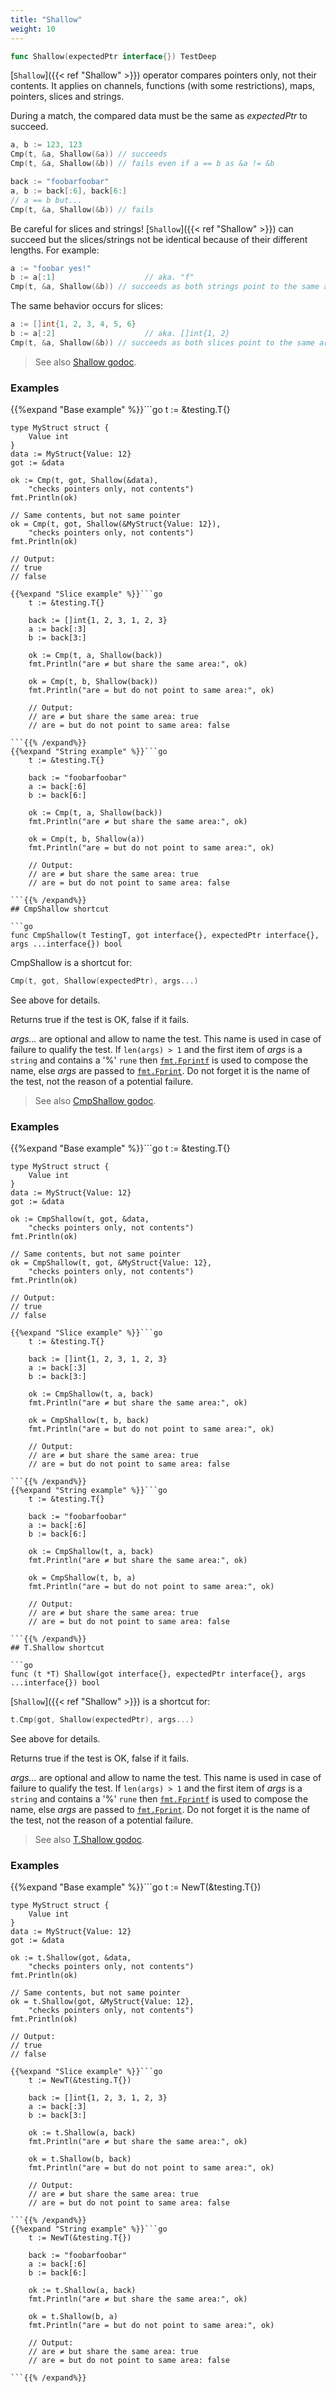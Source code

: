 ```yaml
---
title: "Shallow"
weight: 10
---
```


```go
func Shallow(expectedPtr interface{}) TestDeep
```

[`Shallow`]({{< ref "Shallow" >}}) operator compares pointers only, not their contents. It
applies on channels, functions (with some restrictions), maps,
pointers, slices and strings.

During a match, the compared data must be the same as *expectedPtr*
to succeed.

```go
a, b := 123, 123
Cmp(t, &a, Shallow(&a)) // succeeds
Cmp(t, &a, Shallow(&b)) // fails even if a == b as &a != &b

back := "foobarfoobar"
a, b := back[:6], back[6:]
// a == b but...
Cmp(t, &a, Shallow(&b)) // fails
```

Be careful for slices and strings! [`Shallow`]({{< ref "Shallow" >}}) can succeed but the
slices/strings not be identical because of their different
lengths. For example:

```go
a := "foobar yes!"
b := a[:1]                    // aka. "f"
Cmp(t, &a, Shallow(&b)) // succeeds as both strings point to the same area, even if len() differ
```

The same behavior occurs for slices:

```go
a := []int{1, 2, 3, 4, 5, 6}
b := a[:2]                    // aka. []int{1, 2}
Cmp(t, &a, Shallow(&b)) // succeeds as both slices point to the same area, even if len() differ
```


> See also [<i class='fas fa-book'></i> Shallow godoc](https://godoc.org/github.com/maxatome/go-testdeep#Shallow).

### Examples

{{%expand "Base example" %}}```go
	t := &testing.T{}

	type MyStruct struct {
		Value int
	}
	data := MyStruct{Value: 12}
	got := &data

	ok := Cmp(t, got, Shallow(&data),
		"checks pointers only, not contents")
	fmt.Println(ok)

	// Same contents, but not same pointer
	ok = Cmp(t, got, Shallow(&MyStruct{Value: 12}),
		"checks pointers only, not contents")
	fmt.Println(ok)

	// Output:
	// true
	// false

```{{% /expand%}}
{{%expand "Slice example" %}}```go
	t := &testing.T{}

	back := []int{1, 2, 3, 1, 2, 3}
	a := back[:3]
	b := back[3:]

	ok := Cmp(t, a, Shallow(back))
	fmt.Println("are ≠ but share the same area:", ok)

	ok = Cmp(t, b, Shallow(back))
	fmt.Println("are = but do not point to same area:", ok)

	// Output:
	// are ≠ but share the same area: true
	// are = but do not point to same area: false

```{{% /expand%}}
{{%expand "String example" %}}```go
	t := &testing.T{}

	back := "foobarfoobar"
	a := back[:6]
	b := back[6:]

	ok := Cmp(t, a, Shallow(back))
	fmt.Println("are ≠ but share the same area:", ok)

	ok = Cmp(t, b, Shallow(a))
	fmt.Println("are = but do not point to same area:", ok)

	// Output:
	// are ≠ but share the same area: true
	// are = but do not point to same area: false

```{{% /expand%}}
## CmpShallow shortcut

```go
func CmpShallow(t TestingT, got interface{}, expectedPtr interface{}, args ...interface{}) bool
```

CmpShallow is a shortcut for:

```go
Cmp(t, got, Shallow(expectedPtr), args...)
```

See above for details.

Returns true if the test is OK, false if it fails.

*args...* are optional and allow to name the test. This name is
used in case of failure to qualify the test. If `len(args) > 1` and
the first item of *args* is a `string` and contains a '%' `rune` then
[`fmt.Fprintf`](https://golang.org/pkg/fmt/#Fprintf) is used to compose the name, else *args* are passed to
[`fmt.Fprint`](https://golang.org/pkg/fmt/#Fprint). Do not forget it is the name of the test, not the
reason of a potential failure.


> See also [<i class='fas fa-book'></i> CmpShallow godoc](https://godoc.org/github.com/maxatome/go-testdeep#CmpShallow).

### Examples

{{%expand "Base example" %}}```go
	t := &testing.T{}

	type MyStruct struct {
		Value int
	}
	data := MyStruct{Value: 12}
	got := &data

	ok := CmpShallow(t, got, &data,
		"checks pointers only, not contents")
	fmt.Println(ok)

	// Same contents, but not same pointer
	ok = CmpShallow(t, got, &MyStruct{Value: 12},
		"checks pointers only, not contents")
	fmt.Println(ok)

	// Output:
	// true
	// false

```{{% /expand%}}
{{%expand "Slice example" %}}```go
	t := &testing.T{}

	back := []int{1, 2, 3, 1, 2, 3}
	a := back[:3]
	b := back[3:]

	ok := CmpShallow(t, a, back)
	fmt.Println("are ≠ but share the same area:", ok)

	ok = CmpShallow(t, b, back)
	fmt.Println("are = but do not point to same area:", ok)

	// Output:
	// are ≠ but share the same area: true
	// are = but do not point to same area: false

```{{% /expand%}}
{{%expand "String example" %}}```go
	t := &testing.T{}

	back := "foobarfoobar"
	a := back[:6]
	b := back[6:]

	ok := CmpShallow(t, a, back)
	fmt.Println("are ≠ but share the same area:", ok)

	ok = CmpShallow(t, b, a)
	fmt.Println("are = but do not point to same area:", ok)

	// Output:
	// are ≠ but share the same area: true
	// are = but do not point to same area: false

```{{% /expand%}}
## T.Shallow shortcut

```go
func (t *T) Shallow(got interface{}, expectedPtr interface{}, args ...interface{}) bool
```

[`Shallow`]({{< ref "Shallow" >}}) is a shortcut for:

```go
t.Cmp(got, Shallow(expectedPtr), args...)
```

See above for details.

Returns true if the test is OK, false if it fails.

*args...* are optional and allow to name the test. This name is
used in case of failure to qualify the test. If `len(args) > 1` and
the first item of *args* is a `string` and contains a '%' `rune` then
[`fmt.Fprintf`](https://golang.org/pkg/fmt/#Fprintf) is used to compose the name, else *args* are passed to
[`fmt.Fprint`](https://golang.org/pkg/fmt/#Fprint). Do not forget it is the name of the test, not the
reason of a potential failure.


> See also [<i class='fas fa-book'></i> T.Shallow godoc](https://godoc.org/github.com/maxatome/go-testdeep#T.Shallow).

### Examples

{{%expand "Base example" %}}```go
	t := NewT(&testing.T{})

	type MyStruct struct {
		Value int
	}
	data := MyStruct{Value: 12}
	got := &data

	ok := t.Shallow(got, &data,
		"checks pointers only, not contents")
	fmt.Println(ok)

	// Same contents, but not same pointer
	ok = t.Shallow(got, &MyStruct{Value: 12},
		"checks pointers only, not contents")
	fmt.Println(ok)

	// Output:
	// true
	// false

```{{% /expand%}}
{{%expand "Slice example" %}}```go
	t := NewT(&testing.T{})

	back := []int{1, 2, 3, 1, 2, 3}
	a := back[:3]
	b := back[3:]

	ok := t.Shallow(a, back)
	fmt.Println("are ≠ but share the same area:", ok)

	ok = t.Shallow(b, back)
	fmt.Println("are = but do not point to same area:", ok)

	// Output:
	// are ≠ but share the same area: true
	// are = but do not point to same area: false

```{{% /expand%}}
{{%expand "String example" %}}```go
	t := NewT(&testing.T{})

	back := "foobarfoobar"
	a := back[:6]
	b := back[6:]

	ok := t.Shallow(a, back)
	fmt.Println("are ≠ but share the same area:", ok)

	ok = t.Shallow(b, a)
	fmt.Println("are = but do not point to same area:", ok)

	// Output:
	// are ≠ but share the same area: true
	// are = but do not point to same area: false

```{{% /expand%}}
